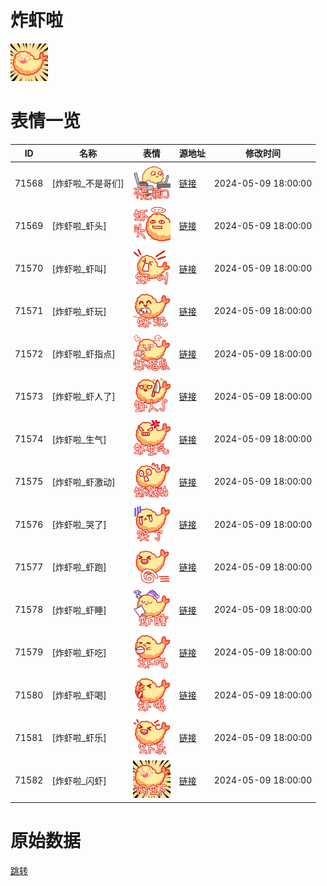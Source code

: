 # 炸虾啦

<img src="./cover.png" height="60" alt="cover" />

# 表情一览

|ID|名称|表情|源地址|修改时间|
|----|----|----|----|----|
|71568|[炸虾啦_不是哥们]|<img src="./pic/071568_%5B炸虾啦_不是哥们%5D.png" height="60" alt="不是哥们"/>|[链接](https://i0.hdslb.com/bfs/garb/70c2423a70d6873d09b5295f990dbc16868ba0f8.png)|2024-05-09 18:00:00|
|71569|[炸虾啦_虾头]|<img src="./pic/071569_%5B炸虾啦_虾头%5D.png" height="60" alt="虾头"/>|[链接](https://i0.hdslb.com/bfs/garb/5528f574d6a350d681c5f1d05a8dd2b99ceae3e7.png)|2024-05-09 18:00:00|
|71570|[炸虾啦_虾叫]|<img src="./pic/071570_%5B炸虾啦_虾叫%5D.png" height="60" alt="虾叫"/>|[链接](https://i0.hdslb.com/bfs/garb/53eaccfc874ba20115866232486adcc62dcb836f.png)|2024-05-09 18:00:00|
|71571|[炸虾啦_虾玩]|<img src="./pic/071571_%5B炸虾啦_虾玩%5D.png" height="60" alt="虾玩"/>|[链接](https://i0.hdslb.com/bfs/garb/7507b5280db936effbde027e1ce24479535dd759.png)|2024-05-09 18:00:00|
|71572|[炸虾啦_虾指点]|<img src="./pic/071572_%5B炸虾啦_虾指点%5D.png" height="60" alt="虾指点"/>|[链接](https://i0.hdslb.com/bfs/garb/47832362cf52ac45553a276527f0d8078f4391ad.png)|2024-05-09 18:00:00|
|71573|[炸虾啦_虾人了]|<img src="./pic/071573_%5B炸虾啦_虾人了%5D.png" height="60" alt="虾人了"/>|[链接](https://i0.hdslb.com/bfs/garb/5bdb8c6f094ef2a435b78bae9432c50da046c00b.png)|2024-05-09 18:00:00|
|71574|[炸虾啦_生气]|<img src="./pic/071574_%5B炸虾啦_生气%5D.png" height="60" alt="生气"/>|[链接](https://i0.hdslb.com/bfs/garb/16dadab030b8b19da6e1dd475f63c2ede948dd3a.png)|2024-05-09 18:00:00|
|71575|[炸虾啦_虾激动]|<img src="./pic/071575_%5B炸虾啦_虾激动%5D.png" height="60" alt="虾激动"/>|[链接](https://i0.hdslb.com/bfs/garb/e50cb159770f9583a972ce52abaa1b163633635f.png)|2024-05-09 18:00:00|
|71576|[炸虾啦_哭了]|<img src="./pic/071576_%5B炸虾啦_哭了%5D.png" height="60" alt="哭了"/>|[链接](https://i0.hdslb.com/bfs/garb/e05b4af327a6ed20f351def74eb94604212d3efc.png)|2024-05-09 18:00:00|
|71577|[炸虾啦_虾跑]|<img src="./pic/071577_%5B炸虾啦_虾跑%5D.png" height="60" alt="虾跑"/>|[链接](https://i0.hdslb.com/bfs/garb/f9773c5228208eca1169589adc758cb3d925bf7c.png)|2024-05-09 18:00:00|
|71578|[炸虾啦_虾睡]|<img src="./pic/071578_%5B炸虾啦_虾睡%5D.png" height="60" alt="虾睡"/>|[链接](https://i0.hdslb.com/bfs/garb/1166e926d7f6f4d038e225006282d00ec57e7473.png)|2024-05-09 18:00:00|
|71579|[炸虾啦_虾吃]|<img src="./pic/071579_%5B炸虾啦_虾吃%5D.png" height="60" alt="虾吃"/>|[链接](https://i0.hdslb.com/bfs/garb/ab29715d07d1fa9142f7463ecdaadcca2cf7ad5d.png)|2024-05-09 18:00:00|
|71580|[炸虾啦_虾喝]|<img src="./pic/071580_%5B炸虾啦_虾喝%5D.png" height="60" alt="虾喝"/>|[链接](https://i0.hdslb.com/bfs/garb/72a69ee13d060b5149f597925d0edf1660ec7078.png)|2024-05-09 18:00:00|
|71581|[炸虾啦_虾乐]|<img src="./pic/071581_%5B炸虾啦_虾乐%5D.png" height="60" alt="虾乐"/>|[链接](https://i0.hdslb.com/bfs/garb/34db7691edb1efbb18b42c70fb342707704ed6b9.png)|2024-05-09 18:00:00|
|71582|[炸虾啦_闪虾]|<img src="./pic/071582_%5B炸虾啦_闪虾%5D.png" height="60" alt="闪虾"/>|[链接](https://i0.hdslb.com/bfs/garb/7fdd0629e33144d71faf4a59073b77a7637368fe.png)|2024-05-09 18:00:00|

# 原始数据

[跳转](./raw.json)

